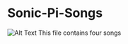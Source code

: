 # Sonic-Pi-Songs
![Alt Text](https://media.giphy.com/media/vFKqnCdLPNOKc/giphy.gif)
This file contains four songs
